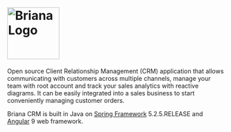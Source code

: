 # <img src='https://downloader.disk.yandex.ru/preview/4ff6445c2795e75456968eec546ef7b54b2c5fd02afaf24a319e6f992171fb41/5f57bd54/GfcV93E9vmXvY0Mo_WzNrDSmGthlaCoa5l28u-IZTRgf9xldCf5hVdLAs6IcL649rdmJ6hJzdqNOQCJHql3rTw==?uid=432658862&filename=briana.png&disposition=inline&hash=&limit=0&content_type=image%2Fpng&tknv=v2&owner_uid=432658862&size=2048x2048' height='120' alt='Briana Logo'/>

Open source Client Relationship Management (CRM) application that allows communicating with customers across multiple channels, manage your team with root account and track your sales analytics with reactive diagrams. It can be easily integrated into a sales business to start conveniently managing customer orders.

Briana CRM is built in Java on <a href='https://spring.io/projects/spring-framework'>Spring Framework</a> 5.2.5.RELEASE and <a href='https://angular.io'>Angular</a> 9 web framework.


